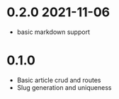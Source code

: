# 0.2.0 2021-11-06

- basic markdown support

# 0.1.0

- Basic article crud and routes
- Slug generation and uniqueness
